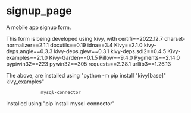 # signup_page
A mobile app signup form.

This form is being developed using kivy, with 
                certifi==2022.12.7
                charset-normalizer==2.1.1
                docutils==0.19
                idna==3.4
                Kivy==2.1.0
                kivy-deps.angle==0.3.3
                kivy-deps.glew==0.3.1
                kivy-deps.sdl2==0.4.5
                Kivy-examples==2.1.0
                Kivy-Garden==0.1.5
                Pillow==9.4.0
                Pygments==2.14.0
                pypiwin32==223
                pywin32==305
                requests==2.28.1
                urllib3==1.26.13
               

The above, are installed using "python -m pip install "kivy[base]" kivy_examples"

                 mysql-connector
installed using "pip install  mysql-connector"

